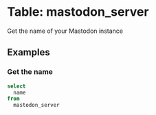 # Table: mastodon_server

Get the name of your Mastodon instance

## Examples

### Get the name

```sql
select
  name
from
  mastodon_server
```
